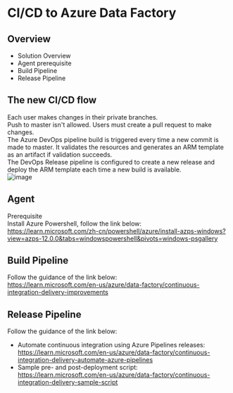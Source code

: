 # CI/CD to Azure Data Factory
## Overview
- Solution Overview
- Agent prerequisite
- Build Pipeline
- Release Pipeline

## The new CI/CD flow
Each user makes changes in their private branches.  
Push to master isn't allowed. Users must create a pull request to make changes.  
The Azure DevOps pipeline build is triggered every time a new commit is made to master. It validates the resources and generates an ARM template as an artifact if validation succeeds.  
The DevOps Release pipeline is configured to create a new release and deploy the ARM template each time a new build is available.  
![image](https://github.com/SixGod191001/azure-adf-framework/assets/127569124/59500cc6-0df5-4d24-8dcd-8e239bcb7d17)

## Agent
Prerequisite  
Install Azure Powershell, follow the link below:  
<https://learn.microsoft.com/zh-cn/powershell/azure/install-azps-windows?view=azps-12.0.0&tabs=windowspowershell&pivots=windows-psgallery>

## Build Pipeline
Follow the guidance of the link below:  
<https://learn.microsoft.com/en-us/azure/data-factory/continuous-integration-delivery-improvements>

## Release Pipeline
Follow the guidance of the link below:  
- Automate continuous integration using Azure Pipelines releases:
<https://learn.microsoft.com/en-us/azure/data-factory/continuous-integration-delivery-automate-azure-pipelines>
- Sample pre- and post-deployment script:
<https://learn.microsoft.com/en-us/azure/data-factory/continuous-integration-delivery-sample-script>
